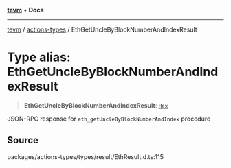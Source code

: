 [**tevm**](../../README.md) • **Docs**

***

[tevm](../../modules.md) / [actions-types](../README.md) / EthGetUncleByBlockNumberAndIndexResult

# Type alias: EthGetUncleByBlockNumberAndIndexResult

> **EthGetUncleByBlockNumberAndIndexResult**: [`Hex`](Hex.md)

JSON-RPC response for `eth_getUncleByBlockNumberAndIndex` procedure

## Source

packages/actions-types/types/result/EthResult.d.ts:115
